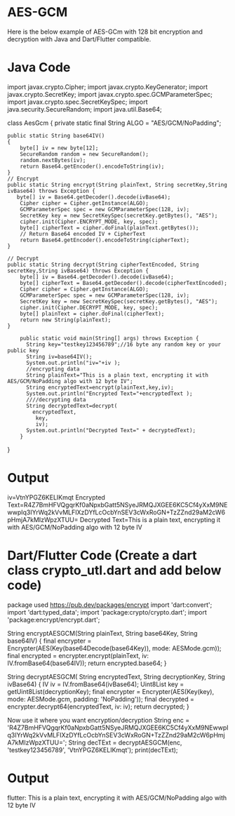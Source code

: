 # AES-GCM
Here is the below example of AES-GCm with 128 bit encryption and decryption with Java and Dart/Flutter compatible.
# Java Code
import javax.crypto.Cipher;
import javax.crypto.KeyGenerator;
import javax.crypto.SecretKey;
import javax.crypto.spec.GCMParameterSpec;
import javax.crypto.spec.SecretKeySpec;
import java.security.SecureRandom;
import java.util.Base64;

class AesGcm {
   private static final String ALGO = "AES/GCM/NoPadding";
    
    public static String base64IV()
    {
        byte[] iv = new byte[12];
        SecureRandom random = new SecureRandom();
        random.nextBytes(iv);
        return Base64.getEncoder().encodeToString(iv);
    }
    // Encrypt
    public static String encrypt(String plainText, String secretKey,String ivBase64) throws Exception {
       byte[] iv = Base64.getDecoder().decode(ivBase64);
        Cipher cipher = Cipher.getInstance(ALGO);
        GCMParameterSpec spec = new GCMParameterSpec(128, iv);
        SecretKey key = new SecretKeySpec(secretKey.getBytes(), "AES");
        cipher.init(Cipher.ENCRYPT_MODE, key, spec);
        byte[] cipherText = cipher.doFinal(plainText.getBytes());
        // Return Base64 encoded IV + CipherText
        return Base64.getEncoder().encodeToString(cipherText);
    }

    // Decrypt
    public static String decrypt(String cipherTextEncoded, String secretKey,String ivBase64) throws Exception {
        byte[] iv = Base64.getDecoder().decode(ivBase64);
        byte[] cipherText = Base64.getDecoder().decode(cipherTextEncoded);
        Cipher cipher = Cipher.getInstance(ALGO);
        GCMParameterSpec spec = new GCMParameterSpec(128, iv);
        SecretKey key = new SecretKeySpec(secretKey.getBytes(), "AES");
        cipher.init(Cipher.DECRYPT_MODE, key, spec);
        byte[] plainText = cipher.doFinal(cipherText);
        return new String(plainText);
    }
    
	    public static void main(String[] args) throws Exception {
	      String key="testkey123456789";//16 byte any random key or your public key
	      String iv=base64IV();
	      System.out.println("iv="+iv );
	      //encrypting data
	      String plainText="This is a plain text, encrypting it with AES/GCM/NoPadding algo with 12 byte IV";
	      String encryptedText=encrypt(plainText,key,iv);
	      System.out.println("Encrypted Text="+encryptedText );
	      ////decrypting data
	      String decryptedText=decrypt(
	        encryptedText,
	         key,
	         iv);
	      System.out.println("Decrypted Text=" + decryptedText);
	    }
}
# Output
iv=VtnYPGZ6KELIKmqt
Encrypted Text=R4Z7BmHFVQgqrKf0aNpxbGatt5NSyeJRMQJXGEE6KC5Cf4yXxM9NEwwpIq3IYrWq2kVvMLFIXzDYfLcOcbYnSEV3cWxRoGN+TzZZnd29aM2cW6pHmjA7kMIzWpzXTUU=
Decrypted Text=This is a plain text, encrypting it with AES/GCM/NoPadding algo with 12 byte IV


# Dart/Flutter Code (Create a dart class crypto_utl.dart and add below code)
package used https://pub.dev/packages/encrypt
import 'dart:convert';
import 'dart:typed_data';
import 'package:crypto/crypto.dart';
import 'package:encrypt/encrypt.dart';

String encryptAESGCM(String plainText, String base64Key, String base64IV) {
  final encrypter =
      Encrypter(AES(Key(base64Decode(base64Key)), mode: AESMode.gcm));
  final encrypted = encrypter.encrypt(plainText, iv: IV.fromBase64(base64IV));
  return encrypted.base64;
}

String decryptAESGCM(
    String encryptedText, String decryptionKey, String ivBase64) {
  IV iv = IV.fromBase64(ivBase64);
  Uint8List key = getUint8List(decryptionKey);
  final encrypter =
      Encrypter(AES(Key(key), mode: AESMode.gcm, padding: 'NoPadding'));
  final decrypted = encrypter.decrypt64(encryptedText, iv: iv);
  return decrypted;
}

Now use it where you want encryption/decryption
String enc =
      'R4Z7BmHFVQgqrKf0aNpxbGatt5NSyeJRMQJXGEE6KC5Cf4yXxM9NEwwpIq3IYrWq2kVvMLFIXzDYfLcOcbYnSEV3cWxRoGN+TzZZnd29aM2cW6pHmjA7kMIzWpzXTUU=';
  String decTExt = decryptAESGCM(enc, 'testkey123456789', 'VtnYPGZ6KELIKmqt');
  print(decTExt);
  
# Output 
flutter: This is a plain text, encrypting it with AES/GCM/NoPadding algo with 12 byte IV
